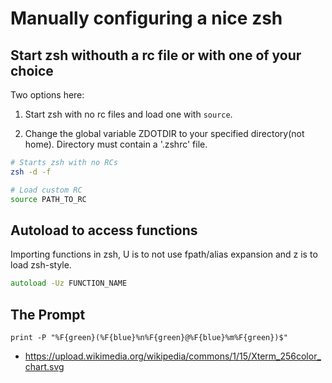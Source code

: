 # Manually configuring a nice zsh

## Start zsh withouth a rc file or with one of your choice

Two options here:

1. Start zsh with no rc files and load one with `source`.

2. Change the global variable ZDOTDIR to your specified directory(not home). Directory must contain a '.zshrc' file.

```zsh
# Starts zsh with no RCs
zsh -d -f

# Load custom RC
source PATH_TO_RC
```

## Autoload to access functions

Importing functions in zsh, U is to not use fpath/alias expansion and z is to load zsh-style.

```zsh
autoload -Uz FUNCTION_NAME
```
## The Prompt

```
print -P "%F{green}(%F{blue}%n%F{green}@%F{blue}%m%F{green})$"
```

- https://upload.wikimedia.org/wikipedia/commons/1/15/Xterm_256color_chart.svg
